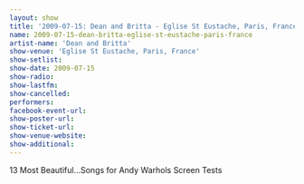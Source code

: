 ```yaml
---
layout: show
title: '2009-07-15: Dean and Britta - Eglise St Eustache, Paris, France'
name: 2009-07-15-dean-britta-eglise-st-eustache-paris-france
artist-name: 'Dean and Britta'
show-venue: 'Eglise St Eustache, Paris, France'
show-setlist: 
show-date: 2009-07-15
show-radio: 
show-lastfm: 
show-cancelled: 
performers: 
facebook-event-url: 
show-poster-url: 
show-ticket-url: 
show-venue-website: 
show-additional: 
---
```


13 Most Beautiful...Songs for Andy Warhols Screen Tests